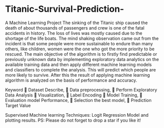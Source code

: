 # Titanic-Survival-Prediction-
A Machine Learning Project
The sinking of the Titanic ship caused the death of about thousands of passengers and crew is one of the fatal accidents in history. The loss of lives was mostly caused due to the shortage of the life boats. The mind shaking observation came out from the incident is that some people were more sustainable to endure than many others, like children, women were the one who got the more priority to be rescued. The main objective of the algorithm is to firstly find predictable or previously unknown data by implementing exploratory data analytics on the available training data and then apply different machine learning models and classifiers to complete the analysis. This will predict which people are more likely to survive. After this the result of applying machine learning algorithm is analyzed on the basis of performance and accuracy.

Keyword
	Dataset Describe, 
	Data preprocessing, 
	Perform Exploratory Data Analysis 
	Visualization, 
	Label Encoding 
	Model Training, 
	Evaluation model Performance, 
	Selection the best model, 
	Prediction Target Value

Supervised Machine learning Techniques: Logit Regression Model and plotting results.
PS: Please do not forget to drop a star if you like it!
